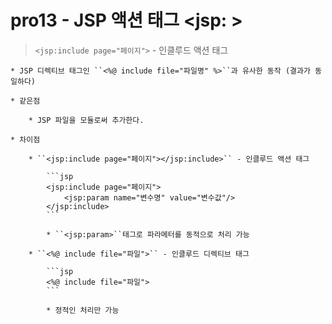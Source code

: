 #	pro13 - JSP 액션 태그 <jsp: >

>	``<jsp:include page="페이지">`` - 인클루드 액션 태그

	* JSP 디렉티브 태그인 ``<%@ include file="파일명" %>``과 유사한 동작 (결과가 동일하다)
	
	* 같은점
	
		* JSP 파일을 모듈로써 추가한다.
		
	* 차이점
	
		* ``<jsp:include page="페이지"></jsp:include>`` - 인클루드 액션 태그
		
			```jsp
			<jsp:include page="페이지">
				<jsp:param name="변수명" value="변수값"/>
			</jsp:include>
			```
			
			* ``<jsp:param>``태그로 파라메터를 동적으로 처리 가능

		* ``<%@ include file="파일">`` - 인클루드 디렉티브 태그
		
			```jsp
			<%@ include file="파일">
			```
			
			* 정적인 처리만 가능